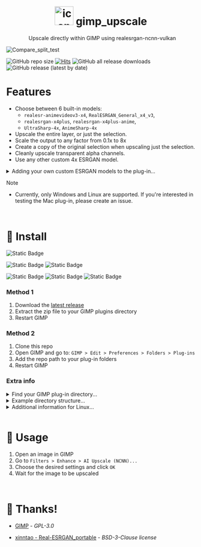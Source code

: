 <h1 align="center">
  <img src="https://github.com/user-attachments/assets/fd0b3a53-7240-4a01-8dff-5dcf4d0ca46b" alt="icon" width="50">
  gimp_upscale
</h1>


<p align="center">
  Upscale directly within GIMP using realesrgan-ncnn-vulkan
</p>


![Compare_split_test](https://github.com/user-attachments/assets/63584ff7-6bc5-4307-a0f6-1a9aa6864303)


![GitHub repo size](https://img.shields.io/github/repo-size/Nenotriple/gimp_upscale)
[![Hits](https://hits.seeyoufarm.com/api/count/incr/badge.svg?url=https%3A%2F%2Fgithub.com%2FNenotriple%2Fgimp_upscale&count_bg=%2379C83D&title_bg=%23555555&icon=&icon_color=%23E7E7E7&title=hits&edge_flat=false)](https://hits.seeyoufarm.com)
![GitHub all release downloads](https://img.shields.io/github/downloads/Nenotriple/gimp_upscale/total)
![GitHub release (latest by date)](https://img.shields.io/github/v/release/Nenotriple/gimp_upscale)


# Features


- Choose between 6 built-in models:
  - `realesr-animevideov3-x4`, `RealESRGAN_General_x4_v3`,
  - `realesrgan-x4plus`, `realesrgan-x4plus-anime`,
  - `UltraSharp-4x`, `AnimeSharp-4x`
- Upscale the entire layer, or just the selection.
- Scale the output to any factor from 0.1x to 8x
- Create a copy of the original selection when upscaling just the selection.
- Cleanly upscale transparent alpha channels.
- Use any other custom 4x ESRGAN model.


<details>
<summary>Adding your own custom ESRGAN models to the plug-in...</summary>
  
- Add your own models (NCNN) to the `resrgan/models` folder.
  - Additional models can be found at https://openmodeldb.info/
  - At this time, only `4x`/`x4` models are supported.
  - Please ensure the custom model includes a `model.param` and a `model.bin` file.
    - `.pth` model format is *not* supported.
  - Models can be converted to NCNN format with tools like:
    - [Chainner,](https://github.com/chaiNNer-org/chaiNNer) or [custom scripts](https://github.com/xinntao/Real-ESRGAN-ncnn-vulkan/issues/59#issuecomment-2078688728)
</details>


> [!NOTE]
> - Currently, only Windows and Linux are supported. If you're interested in testing the Mac plug-in, please create an issue.

<br>


# 💾 Install
![Static Badge](https://img.shields.io/badge/GIMP-2.10%2B-green)


![Static Badge](https://img.shields.io/badge/Windows-blue)
![Static Badge](https://img.shields.io/badge/Linux-orange)


![Static Badge](https://img.shields.io/badge/Intel-blue) ![Static Badge](https://img.shields.io/badge/AMD-red) ![Static Badge](https://img.shields.io/badge/Nvidia-green)


### Method 1
1) Download the [latest release](https://github.com/Nenotriple/gimp_upscale/releases)
2) Extract the zip file to your GIMP plugins directory
3) Restart GIMP


### Method 2
1) Clone this repo
2) Open GIMP and go to: `GIMP > Edit > Preferences > Folders > Plug-ins`
3) Add the repo path to your plug-in folders
4) Restart GIMP

### Extra info
<details>
<summary>Find your GIMP plug-in directory...</summary>

- You can always find you plug-in folder from:
  - `GIMP > Edit > Preferences > Folders > Plug-ins`
- Default directory for Windows:
  - `C:\Users\%USERNAME%\AppData\Roaming\GIMP\2.10\plug-ins`
  - `C:\Program Files\GIMP 2\lib\gimp\2.0\plug-ins`
- Default directory for Linux:
  - `~/.config/GIMP/2.10/plug-ins`
  - `~/.gimp-2.10/plug-ins`

</details>


<details>
<summary>Example directory structure...</summary>
  
GIMP plug-ins must be in a folder structure like this:

```plaintext
plug-ins
|
└── gimp_upscale
    |
    └── gimp_upscale.py
```

</details>


<details>
<summary>Additional information for Linux...</summary>
  
Setting up Python in GIMP on Linux may require additional steps.

If you're having trouble, you can check the resources below:
- The official [GIMP download page](https://www.gimp.org/downloads/).
  - The flatpak version of GIMP should come with Python support.
- Prebuilt GIMP Appimages; eg. [From here,](https://github.com/aferrero2707/gimp-appimage/releases/tag/continuous) or [from here,](https://github.com/TasMania17/Gimp-Appimages-Made-From-Debs/releases/tag/Gimp-v3.0.0rc1) etc.
- Install `gimp-python` from your package manager.

</details>


<br>


# 📝 Usage


1) Open an image in GIMP
2) Go to `Filters > Enhance > AI Upscale (NCNN)...`
3) Choose the desired settings and click `OK`
4) Wait for the image to be upscaled


<br>


# 👥 Thanks!

- [GIMP](https://www.gimp.org/) - *GPL-3.0*

- [xinntao - Real-ESRGAN_portable](https://github.com/xinntao/Real-ESRGAN#portable-executable-files-ncnn) - *BSD-3-Clause license*
